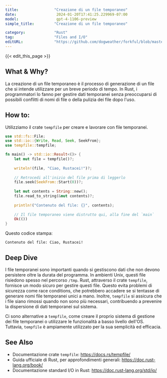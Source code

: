 ```yaml
---
title:                "Creazione di un file temporaneo"
date:                  2024-01-20T17:41:25.229969-07:00
model:                 gpt-4-1106-preview
simple_title:         "Creazione di un file temporaneo"

category:             "Rust"
tag:                  "Files and I/O"
editURL:              "https://github.com/dogweather/forkful/blob/master/content/it/rust/creating-a-temporary-file.md"
---
```


{{< edit_this_page >}}

## What & Why?
La creazione di un file temporaneo è il processo di generazione di un file che si intende utilizzare per un breve periodo di tempo. In Rust, i programmatori lo fanno per gestire dati temporanei senza preoccuparsi di possibili conflitti di nomi di file o della pulizia dei file dopo l'uso.

## How to:
Utilizziamo il crate `tempfile` per creare e lavorare con file temporanei.

```Rust
use std::fs::File;
use std::io::{Write, Read, Seek, SeekFrom};
use tempfile::tempfile;

fn main() -> std::io::Result<()> {
    let mut file = tempfile()?;
    
    writeln!(file, "Ciao, Rustacei!")?;
    
    // Retrocedi all'inizio del file prima di leggerlo
    file.seek(SeekFrom::Start(0))?;
    
    let mut contents = String::new();
    file.read_to_string(&mut contents)?;
    
    println!("Contenuto del file: {}", contents);
    
    // Il file temporaneo viene distrutto qui, alla fine del `main`
    Ok(())
}
```

Questo codice stampa:
```
Contenuto del file: Ciao, Rustacei!
```

## Deep Dive
I file temporanei sono importanti quando si gestiscono dati che non devono persistere oltre la durata del programma. In ambienti Unix, questi file risiedono spesso nel percorso `/tmp`. Rust, attraverso il crate `tempfile`, fornisce un modo sicuro per gestire questi file. Questo evita problemi di sicurezza come race conditions, che potrebbero accadere se si tentasse di generare nomi file temporanei unici a mano. Inoltre, `tempfile` si assicura che i file siano rimossi quando non sono più necessari, contribuendo a prevenire la dispersione di dati temporanei sul sistema.

Ci sono alternative a `tempfile`, come creare il proprio sistema di gestione dei file temporanei o utilizzare le funzionalità a basso livello dell'OS. Tuttavia, `tempfile` è ampiamente utilizzato per la sua semplicità ed efficacia.

## See Also
- Documentazione crate `tempfile`: https://docs.rs/tempfile/
- Guida ufficiale di Rust, per approfondimenti generali: https://doc.rust-lang.org/book/
- Documentazione standard I/O in Rust: https://doc.rust-lang.org/std/io/
